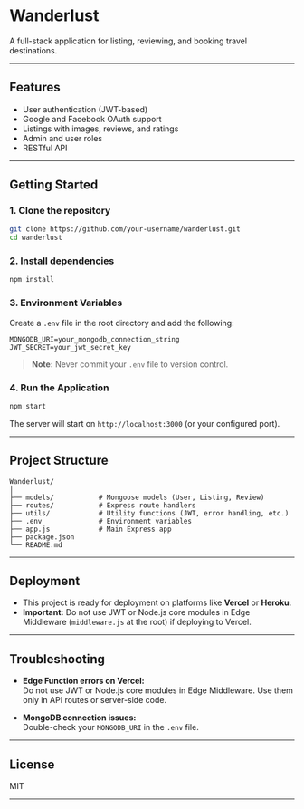 # Wanderlust

A full-stack application for listing, reviewing, and booking travel destinations.

---

## Features

- User authentication (JWT-based)
- Google and Facebook OAuth support
- Listings with images, reviews, and ratings
- Admin and user roles
- RESTful API

---

## Getting Started

### 1. **Clone the repository**

```sh
git clone https://github.com/your-username/wanderlust.git
cd wanderlust
```

### 2. **Install dependencies**

```sh
npm install
```

### 3. **Environment Variables**

Create a `.env` file in the root directory and add the following:

```env
MONGODB_URI=your_mongodb_connection_string
JWT_SECRET=your_jwt_secret_key
```

> **Note:** Never commit your `.env` file to version control.

### 4. **Run the Application**

```sh
npm start
```

The server will start on `http://localhost:3000` (or your configured port).

---

## Project Structure

```
Wanderlust/
│
├── models/           # Mongoose models (User, Listing, Review)
├── routes/           # Express route handlers
├── utils/            # Utility functions (JWT, error handling, etc.)
├── .env              # Environment variables
├── app.js            # Main Express app
├── package.json
└── README.md
```

---

## Deployment

- This project is ready for deployment on platforms like **Vercel** or **Heroku**.
- **Important:** Do not use JWT or Node.js core modules in Edge Middleware (`middleware.js` at the root) if deploying to Vercel.

---

## Troubleshooting

- **Edge Function errors on Vercel:**  
  Do not use JWT or Node.js core modules in Edge Middleware. Use them only in API routes or server-side code.

- **MongoDB connection issues:**  
  Double-check your `MONGODB_URI` in the `.env` file.

---

## License

MIT

---
